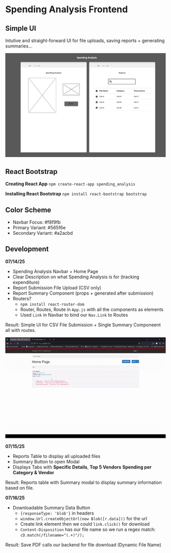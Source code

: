 # Spending Analysis Frontend 

## Simple UI 

Intutive and straight-forward UI for file uploads, saving reports + generating summaries...

<img src='wireframe.jpg'>


## React Bootstrap

**Creating React App**
`npm create-react-app spending_analysis`

**Installing React Bootstrap**
`npm install react-bootstrap bootstrap`

## Color Scheme 

- Navbar Focus: #f8f9fb
- Primary Variant: #565f6e
- Secondary Variant: #a2acbd

## Development 

**07/14/25**
- Spending Analysis Navbar + Home Page 
- Clear Description on what Spending Analysis is for (tracking expenditure)
- Report Submission File Upload (CSV only)
- Report Summary Component (props + generated after submission)
- Routers?
  - `npm install react-router-dom`
  - Router, Routes, Route in `App.js` with all the components as elements
  - Used `Link` in Navbar to bind our `Nav.Link` to Routes 

Result: Simple UI for CSV File Submission + Single Summary Componeent all with routes. 

<img src='spending_analysis_demo1.gif'>


**07/15/25**
- Reports Table to display all uploaded files
- Summary Button to open Modal 
- Displays Tabs with **Specific Details**, **Top 5 Vendors** **Spending per Category & Vendor**
  
Result: Reports table with Summary modal to display summary information based on file.

**07/16/25** 
- Downloadable Summary Data Button 
  - `{responseType: 'blob'}` in headers 
  - `window.Url.createObjectUrl(new Blob([r.data]))` for the url 
  - Create link element then we could `link.click()` for download 
  - `Content-Disposition` has our file name so we run a regex match: `cD.match(/filename="(.+)"/);`
  
Result: Save PDF calls our backend for file download (Dynamic File Name)